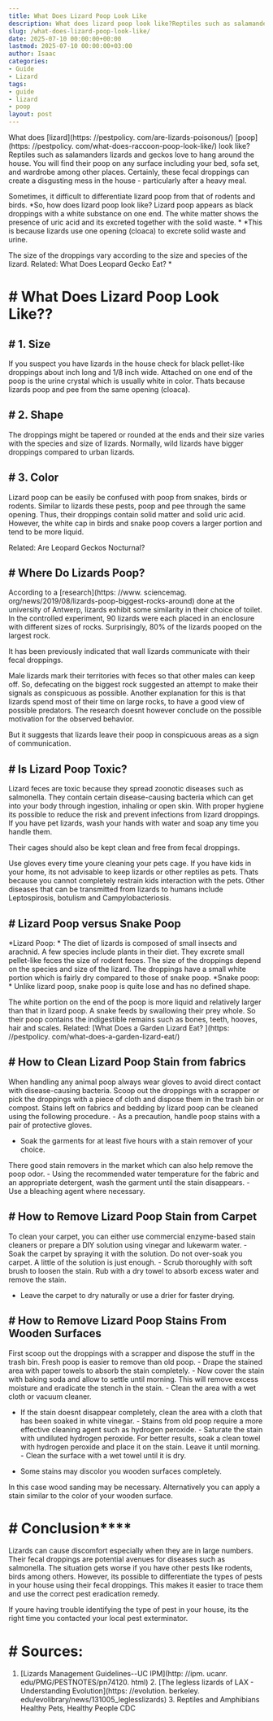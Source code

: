 ```yaml
---
title: What Does Lizard Poop Look Like
description: What does lizard poop look like?Reptiles such as salamanders lizards and geckos love to hang around the house. You will find their poop on any surface...
slug: /what-does-lizard-poop-look-like/
date: 2025-07-10 00:00:00+00:00
lastmod: 2025-07-10 00:00:00+03:00
author: Isaac
categories:
- Guide
- Lizard
tags:
- guide
- lizard
- poop
layout: post
---
```


What does [lizard](https: //pestpolicy. com/are-lizards-poisonous/) [poop](https: //pestpolicy. com/what-does-raccoon-poop-look-like/) look like? Reptiles such as salamanders lizards and geckos love to hang around the house. You will find their poop on any surface including your bed, sofa set, and wardrobe among other places. Certainly, these fecal droppings can create a disgusting mess in the house - particularly after a heavy meal.

Sometimes, it difficult to differentiate lizard poop from that of rodents and birds. *So, how does lizard poop look like? Lizard poop appears as black droppings with a white substance on one end. The white matter shows the presence of uric acid and its excreted together with the solid waste. * *This is because lizards use one opening (cloaca) to excrete solid waste and urine.

The size of the droppings vary according to the size and species of the lizard. Related: What Does Leopard Gecko Eat? *

# # What Does Lizard Poop Look Like??

## # 1. Size

If you suspect you have lizards in the house check for black pellet-like droppings about inch long and 1/8 inch wide. Attached on one end of the poop is the urine crystal which is usually white in color. Thats because lizards poop and pee from the same opening (cloaca).

## # 2. Shape

The droppings might be tapered or rounded at the ends and their size varies with the species and size of lizards. Normally, wild lizards have bigger droppings compared to urban lizards.

## # 3. Color

Lizard poop can be easily be confused with poop from snakes, birds or rodents. Similar to lizards these pests, poop and pee through the same opening. Thus, their droppings contain solid matter and solid uric acid. However, the white cap in birds and snake poop covers a larger portion and tend to be more liquid.

Related: Are Leopard Geckos Nocturnal?

## # **Where Do Lizards Poop?**

According to a [research](https: //www. sciencemag. org/news/2019/08/lizards-poop-biggest-rocks-around) done at the university of Antwerp, lizards exhibit some similarity in their choice of toilet. In the controlled experiment, 90 lizards were each placed in an enclosure with different sizes of rocks. Surprisingly, 80% of the lizards pooped on the largest rock.

It has been previously indicated that wall lizards communicate with their fecal droppings.

Male lizards mark their territories with feces so that other males can keep off. So, defecating on the biggest rock suggested an attempt to make their signals as conspicuous as possible. Another explanation for this is that lizards spend most of their time on large rocks, to have a good view of possible predators. The research doesnt however conclude on the possible motivation for the observed behavior.

But it suggests that lizards leave their poop in conspicuous areas as a sign of communication.

## # **Is Lizard Poop Toxic?**

Lizard feces are toxic because they spread zoonotic diseases such as salmonella. They contain certain disease-causing bacteria which can get into your body through ingestion, inhaling or open skin. With proper hygiene its possible to reduce the risk and prevent infections from lizard droppings. If you have pet lizards, wash your hands with water and soap any time you handle them.

Their cages should also be kept clean and free from fecal droppings.

Use gloves every time youre cleaning your pets cage. If you have kids in your home, its not advisable to keep lizards or other reptiles as pets. Thats because you cannot completely restrain kids interaction with the pets. Other diseases that can be transmitted from lizards to humans include Leptospirosis, botulism and Campylobacteriosis.

## # **Lizard Poop versus Snake Poop**

*Lizard Poop: * The diet of lizards is composed of small insects and arachnid. A few species include plants in their diet. They excrete small pellet-like feces the size of rodent feces. The size of the droppings depend on the species and size of the lizard. The droppings have a small white portion which is fairly dry compared to those of snake poop. *Snake poop: * Unlike lizard poop, snake poop is quite lose and has no defined shape.

The white portion on the end of the poop is more liquid and relatively larger than that in lizard poop. A snake feeds by swallowing their prey whole. So their poop contains the indigestible remains such as bones, teeth, hooves, hair and scales. Related: [What Does a Garden Lizard Eat? ](https: //pestpolicy. com/what-does-a-garden-lizard-eat/)

## # **How to Clean Lizard Poop Stain from fabrics**

When handling any animal poop always wear gloves to avoid direct contact with disease-causing bacteria. Scoop out the droppings with a scrapper or pick the droppings with a piece of cloth and dispose them in the trash bin or compost. Stains left on fabrics and bedding by lizard poop can be cleaned using the following procedure. - As a precaution, handle poop stains with a pair of protective gloves.

- Soak the garments for at least five hours with a stain remover of your choice.

There good stain removers in the market which can also help remove the poop odor. - Using the recommended water temperature for the fabric and an appropriate detergent, wash the garment until the stain disappears. - Use a bleaching agent where necessary.

## # **How to Remove Lizard Poop Stain from Carpet**

To clean your carpet, you can either use commercial enzyme-based stain cleaners or prepare a DIY solution using vinegar and lukewarm water. - Soak the carpet by spraying it with the solution. Do not over-soak you carpet. A little of the solution is just enough. - Scrub thoroughly with soft brush to loosen the stain. Rub with a dry towel to absorb excess water and remove the stain.

- Leave the carpet to dry naturally or use a drier for faster drying.

## # **How to Remove Lizard Poop Stains From Wooden Surfaces**

First scoop out the droppings with a scrapper and dispose the stuff in the trash bin. Fresh poop is easier to remove than old poop. - Drape the stained area with paper towels to absorb the stain completely. - Now cover the stain with baking soda and allow to settle until morning. This will remove excess moisture and eradicate the stench in the stain. - Clean the area with a wet cloth or vacuum cleaner.

- If the stain doesnt disappear completely, clean the area with a cloth that has been soaked in white vinegar. - Stains from old poop require a more effective cleaning agent such as hydrogen peroxide. - Saturate the stain with undiluted hydrogen peroxide. For better results, soak a clean towel with hydrogen peroxide and place it on the stain. Leave it until morning. - Clean the surface with a wet towel until it is dry.

- Some stains may discolor you wooden surfaces completely.

In this case wood sanding may be necessary. Alternatively you can apply a stain similar to the color of your wooden surface.

# # Conclusion****

Lizards can cause discomfort especially when they are in large numbers. Their fecal droppings are potential avenues for diseases such as salmonella. The situation gets worse if you have other pests like rodents, birds among others. However, its possible to differentiate the types of pests in your house using their fecal droppings. This makes it easier to trace them and use the correct pest eradication remedy.

If youre having trouble identifying the type of pest in your house, its the right time you contacted your local pest exterminator.

# # Sources:

1. [Lizards Management Guidelines--UC IPM](http: //ipm. ucanr. edu/PMG/PESTNOTES/pn74120. html) 2. [The legless lizards of LAX - Understanding Evolution](https: //evolution. berkeley. edu/evolibrary/news/131005_leglesslizards) 3. Reptiles and Amphibians Healthy Pets, Healthy People CDC
